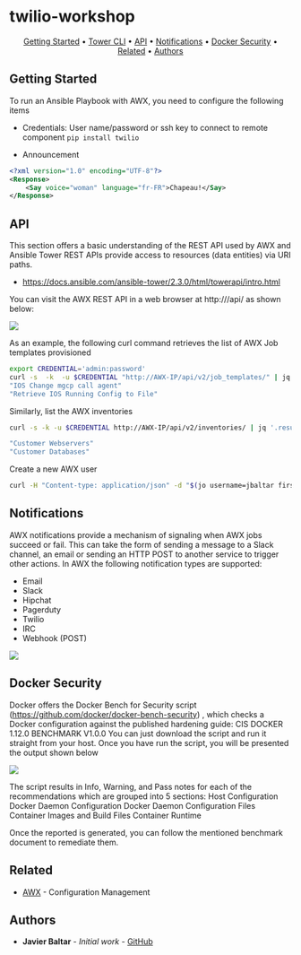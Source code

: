 # twilio-workshop
<p align="center">
  <a href="#Getting-Started">Getting Started</a> •
  <a href="#Tower-CLI">Tower CLI</a> •
  <a href="#API">API</a> •
  <a href="#Notifications">Notifications</a> •
  <a href="#Docker-Security">Docker Security</a> •
  <a href="#related">Related</a> •
  <a href="#Authors">Authors</a>
</p>

## Getting Started
To run an Ansible Playbook with AWX, you need to configure the following items
- Credentials: User name/password or ssh key to connect to remote component
```pip install twilio```

- Announcement
```xml
<?xml version="1.0" encoding="UTF-8"?>
<Response>
    <Say voice="woman" language="fr-FR">Chapeau!</Say>
</Response>
```



## API
This section offers a basic understanding of the REST API used by AWX and Ansible Tower
REST APIs provide access to resources (data entities) via URI paths. 
- https://docs.ansible.com/ansible-tower/2.3.0/html/towerapi/intro.html

You can visit the AWX REST API in a web browser at http://<AWX Server IP>/api/ as shown below:
  
![](awx-api.png)

As an example, the following curl command retrieves the list of AWX Job templates provisioned
```bash
export CREDENTIAL='admin:password'
curl -s  -k  -u $CREDENTIAL "http://AWX-IP/api/v2/job_templates/" | jq '.results | .[] | .name '
"IOS Change mgcp call agent"
"Retrieve IOS Running Config to File"
```
Similarly, list the AWX inventories 
```bash
curl -s -k -u $CREDENTIAL http://AWX-IP/api/v2/inventories/ | jq '.results | .[] | .name'

"Customer Webservers"
"Customer Databases"
```
Create a new AWX user
```bash
curl -H "Content-type: application/json" -d "$(jo username=jbaltar first_name=Javier last_name=Baltar email=jbaltar@mydomain.com password=dontshareit)" -u $CREDENTIAL http://AWX-IP/api/v2/users/
```

## Notifications
AWX notifications provide a mechanism of signaling when AWX jobs succeed or fail. This can take the form of sending a message to a Slack channel, an email or sending an HTTP POST to another service to trigger other actions.
In AWX the following notification types are supported:
- Email
- Slack
- Hipchat
- Pagerduty
- Twilio
- IRC
- Webhook (POST)

![](awx-notifications.png)

## Docker Security
Docker offers the Docker Bench for Security script (https://github.com/docker/docker-bench-security) , which checks a Docker configuration against the published hardening guide: CIS DOCKER 1.12.0 BENCHMARK V1.0.0 
You can just download the script and run it straight from your host. Once you have run the script, you will be presented the output shown below

![](dockerSecurity.gif)


The script results in Info, Warning, and Pass notes for each of the recommendations which are grouped into 5 sections:
Host Configuration
Docker Daemon Configuration
Docker Daemon Configuration Files
Container Images and Build Files
Container Runtime

Once the reported is generated, you can follow the mentioned benchmark document to remediate them.


## Related
* [AWX](https://github.com/ansible/awx) - Configuration Management
 
## Authors
* **Javier Baltar** - *Initial work* - [GitHub](https://github.com/JavierBaltar)

